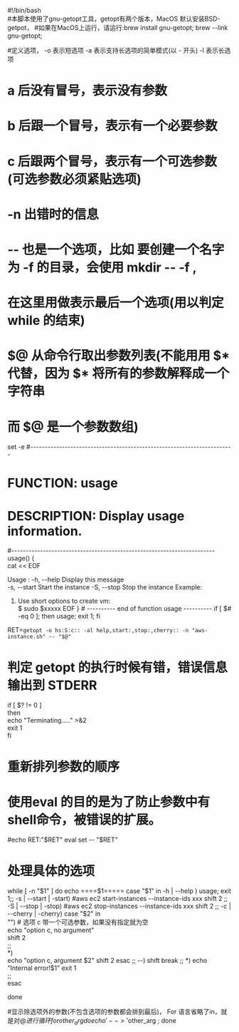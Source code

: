 #!/bin/bash  
#本脚本使用了gnu-getopt工具，getopt有两个版本，MacOS 默认安装BSD-getpot，
#如果在MacOS上运行，请运行:brew install gnu-getopt; brew --link gnu-getopt;

#定义选项， -o 表示短选项 -a 表示支持长选项的简单模式(以 - 开头) -l 表示长选项   
# a 后没有冒号，表示没有参数  
# b 后跟一个冒号，表示有一个必要参数  
# c 后跟两个冒号，表示有一个可选参数(可选参数必须紧贴选项)  
# -n 出错时的信息  
# -- 也是一个选项，比如 要创建一个名字为 -f 的目录，会使用 mkdir -- -f ,  
#    在这里用做表示最后一个选项(用以判定 while 的结束)  
# $@ 从命令行取出参数列表(不能用用 $* 代替，因为 $* 将所有的参数解释成一个字符串  
#                         而 $@ 是一个参数数组)  
set -e
#-----------------------------------------------------------------------  
# FUNCTION: usage  
# DESCRIPTION:  Display usage information.  
#-----------------------------------------------------------------------  
usage() {  
    cat << EOF  
  
Usage : 
  -h, --help                    Display this message  
  -s, --start                   Start the instance
  -S, --stop                    Stop the instance
Example:  
  1) Use short options to create vm:  
    $ sudo $xxxxx
EOF
}   # ----------  end of function usage  ----------
if [ $# -eq 0 ]; then usage; exit 1; fi  

RET=`getopt -o hs:S:c:: -al help,start:,stop:,cherry:: -n "aws-instance.sh" -- "$@"` 
# 判定 getopt 的执行时候有错，错误信息输出到 STDERR  
if [ $? != 0 ]  
then  
    echo "Terminating....." >&2  
    exit 1  
fi  

# 重新排列参数的顺序  
# 使用eval 的目的是为了防止参数中有shell命令，被错误的扩展。  
#echo RET:"$RET"  
eval set -- "$RET"  
  
# 处理具体的选项  
while [ -n "$1" ]  
do  
    echo ====$1=====
    case "$1" in  
        -h | --help ) usage; exit 1;;  
        -s | --start | -start)    
            #aws ec2 start-instances --instance-ids xxx
            shift 2
            ;;  
        -S | --stop | -stop)  
            #aws ec2 stop-instances --instance-ids xxx
            shift 2
            ;;  
        -c | --cherry | -cherry)  
            case "$2" in  
                "") # 选项 c 带一个可选参数，如果没有指定就为空  
                    echo "option c, no argument"  
                    shift 2  
                    ;;  
                *)  
                    echo "option c, argument $2"  
                    shift 2  
            esac  
            ;;  
        --)  
            shift  
            break  
            ;;  
        *)   
            echo "Internal error!$1"
            exit 1  
            ;;  
        esac  
  
done  
  
#显示除选项外的参数(不包含选项的参数都会排到最后)， For 语言省略了in，就是对$@进行循环
for other_arg do  
   echo '--> '$other_arg ;
done
